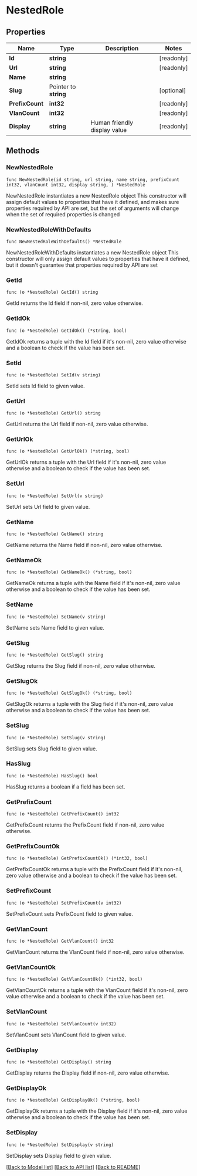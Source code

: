 # NestedRole

## Properties

Name | Type | Description | Notes
------------ | ------------- | ------------- | -------------
**Id** | **string** |  | [readonly] 
**Url** | **string** |  | [readonly] 
**Name** | **string** |  | 
**Slug** | Pointer to **string** |  | [optional] 
**PrefixCount** | **int32** |  | [readonly] 
**VlanCount** | **int32** |  | [readonly] 
**Display** | **string** | Human friendly display value | [readonly] 

## Methods

### NewNestedRole

`func NewNestedRole(id string, url string, name string, prefixCount int32, vlanCount int32, display string, ) *NestedRole`

NewNestedRole instantiates a new NestedRole object
This constructor will assign default values to properties that have it defined,
and makes sure properties required by API are set, but the set of arguments
will change when the set of required properties is changed

### NewNestedRoleWithDefaults

`func NewNestedRoleWithDefaults() *NestedRole`

NewNestedRoleWithDefaults instantiates a new NestedRole object
This constructor will only assign default values to properties that have it defined,
but it doesn't guarantee that properties required by API are set

### GetId

`func (o *NestedRole) GetId() string`

GetId returns the Id field if non-nil, zero value otherwise.

### GetIdOk

`func (o *NestedRole) GetIdOk() (*string, bool)`

GetIdOk returns a tuple with the Id field if it's non-nil, zero value otherwise
and a boolean to check if the value has been set.

### SetId

`func (o *NestedRole) SetId(v string)`

SetId sets Id field to given value.


### GetUrl

`func (o *NestedRole) GetUrl() string`

GetUrl returns the Url field if non-nil, zero value otherwise.

### GetUrlOk

`func (o *NestedRole) GetUrlOk() (*string, bool)`

GetUrlOk returns a tuple with the Url field if it's non-nil, zero value otherwise
and a boolean to check if the value has been set.

### SetUrl

`func (o *NestedRole) SetUrl(v string)`

SetUrl sets Url field to given value.


### GetName

`func (o *NestedRole) GetName() string`

GetName returns the Name field if non-nil, zero value otherwise.

### GetNameOk

`func (o *NestedRole) GetNameOk() (*string, bool)`

GetNameOk returns a tuple with the Name field if it's non-nil, zero value otherwise
and a boolean to check if the value has been set.

### SetName

`func (o *NestedRole) SetName(v string)`

SetName sets Name field to given value.


### GetSlug

`func (o *NestedRole) GetSlug() string`

GetSlug returns the Slug field if non-nil, zero value otherwise.

### GetSlugOk

`func (o *NestedRole) GetSlugOk() (*string, bool)`

GetSlugOk returns a tuple with the Slug field if it's non-nil, zero value otherwise
and a boolean to check if the value has been set.

### SetSlug

`func (o *NestedRole) SetSlug(v string)`

SetSlug sets Slug field to given value.

### HasSlug

`func (o *NestedRole) HasSlug() bool`

HasSlug returns a boolean if a field has been set.

### GetPrefixCount

`func (o *NestedRole) GetPrefixCount() int32`

GetPrefixCount returns the PrefixCount field if non-nil, zero value otherwise.

### GetPrefixCountOk

`func (o *NestedRole) GetPrefixCountOk() (*int32, bool)`

GetPrefixCountOk returns a tuple with the PrefixCount field if it's non-nil, zero value otherwise
and a boolean to check if the value has been set.

### SetPrefixCount

`func (o *NestedRole) SetPrefixCount(v int32)`

SetPrefixCount sets PrefixCount field to given value.


### GetVlanCount

`func (o *NestedRole) GetVlanCount() int32`

GetVlanCount returns the VlanCount field if non-nil, zero value otherwise.

### GetVlanCountOk

`func (o *NestedRole) GetVlanCountOk() (*int32, bool)`

GetVlanCountOk returns a tuple with the VlanCount field if it's non-nil, zero value otherwise
and a boolean to check if the value has been set.

### SetVlanCount

`func (o *NestedRole) SetVlanCount(v int32)`

SetVlanCount sets VlanCount field to given value.


### GetDisplay

`func (o *NestedRole) GetDisplay() string`

GetDisplay returns the Display field if non-nil, zero value otherwise.

### GetDisplayOk

`func (o *NestedRole) GetDisplayOk() (*string, bool)`

GetDisplayOk returns a tuple with the Display field if it's non-nil, zero value otherwise
and a boolean to check if the value has been set.

### SetDisplay

`func (o *NestedRole) SetDisplay(v string)`

SetDisplay sets Display field to given value.



[[Back to Model list]](../README.md#documentation-for-models) [[Back to API list]](../README.md#documentation-for-api-endpoints) [[Back to README]](../README.md)


